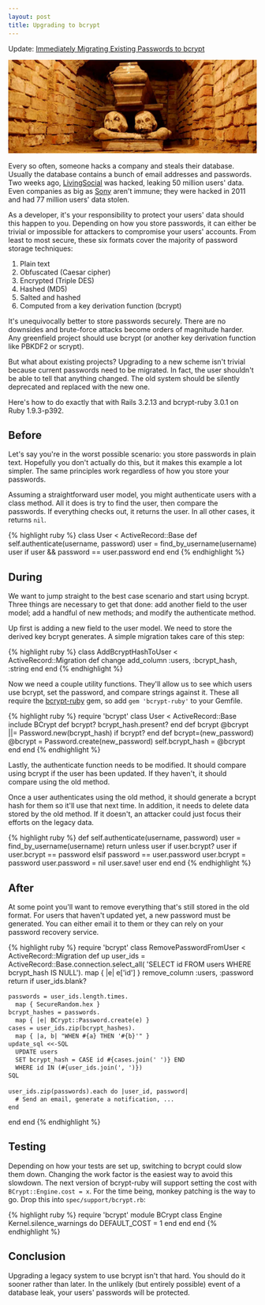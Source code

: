```yaml
---
layout: post
title: Upgrading to bcrypt
---
```


<aside>Update: <a href="{% post_url 2013-05-21-immediately-migrating-existing-passwords-to-bcrypt %}">Immediately Migrating Existing Passwords to bcrypt</a></aside>

[![Crypt][1]][2]

Every so often, someone hacks a company and steals their database.
Usually the database contains a bunch of email addresses and
passwords. Two weeks ago, [LivingSocial][3] was hacked, leaking 50
million users' data. Even companies as big as [Sony][4] aren't
immune; they were hacked in 2011 and had 77 million users' data
stolen.

As a developer, it's your responsibility to protect your users'
data should this happen to you. Depending on how you store passwords,
it can either be trivial or impossible for attackers to compromise
your users' accounts. From least to most secure, these six formats
cover the majority of password storage techniques:

1.  Plain text
2.  Obfuscated (Caesar cipher)
3.  Encrypted (Triple DES)
4.  Hashed (MD5)
5.  Salted and hashed
6.  Computed from a key derivation function (bcrypt)

It's unequivocally better to store passwords securely. There are
no downsides and brute-force attacks become orders of magnitude
harder. Any greenfield project should use bcrypt (or another key
derivation function like PBKDF2 or scrypt).

But what about existing projects? Upgrading to a new scheme isn't
trivial because current passwords need to be migrated. In fact, the
user shouldn't be able to tell that anything changed. The old system
should be silently deprecated and replaced with the new one.

Here's how to do exactly that with Rails 3.2.13 and bcrypt-ruby
3.0.1 on Ruby 1.9.3-p392.

## Before

Let's say you're in the worst possible scenario: you store passwords
in plain text. Hopefully you don't actually do this, but it makes
this example a lot simpler. The same principles work regardless of
how you store your passwords.

Assuming a straightforward user model, you might authenticate users
with a class method. All it does is try to find the user, then
compare the passwords. If everything checks out, it returns the
user. In all other cases, it returns `nil`.

{% highlight ruby %}
class User < ActiveRecord::Base
  def self.authenticate(username, password)
    user = find_by_username(username)
    user if user && password == user.password
  end
end
{% endhighlight %}

## During

We want to jump straight to the best case scenario and start using
bcrypt. Three things are necessary to get that done: add another
field to the user model; add a handful of new methods; and modify
the authenticate method.

Up first is adding a new field to the user model. We need to store
the derived key bcrypt generates. A simple migration takes care of
this step:

{% highlight ruby %}
class AddBcryptHashToUser < ActiveRecord::Migration
  def change
    add_column :users, :bcrypt_hash, :string
  end
end
{% endhighlight %}

Now we need a couple utility functions. They'll allow us to see
which users use bcrypt, set the password, and compare strings against
it. These all require the [bcrypt-ruby][5] gem, so add `gem
'bcrypt-ruby'` to your Gemfile.

{% highlight ruby %}
require 'bcrypt'
class User < ActiveRecord::Base
  include BCrypt
  def bcrypt?
    bcrypt_hash.present?
  end
  def bcrypt
    @bcrypt ||= Password.new(bcrypt_hash) if bcrypt?
  end
  def bcrypt=(new_password)
    @bcrypt = Password.create(new_password)
    self.bcrypt_hash = @bcrypt
  end
end
{% endhighlight %}

Lastly, the authenticate function needs to be modified. It should
compare using bcrypt if the user has been updated. If they haven't,
it should compare using the old method.

Once a user authenticates using the old method, it should generate
a bcrypt hash for them so it'll use that next time. In addition,
it needs to delete data stored by the old method. If it doesn't,
an attacker could just focus their efforts on the legacy data.

{% highlight ruby %}
def self.authenticate(username, password)
  user = find_by_username(username)
  return unless user
  if user.bcrypt?
    user if user.bcrypt == password
  elsif password == user.password
    user.bcrypt = password
    user.password = nil
    user.save!
    user
  end
end
{% endhighlight %}

## After

At some point you'll want to remove everything that's still stored
in the old format. For users that haven't updated yet, a new password
must be generated. You can either email it to them or they can rely
on your password recovery service.

{% highlight ruby %}
require 'bcrypt'
class RemovePasswordFromUser < ActiveRecord::Migration
  def up
    user_ids = ActiveRecord::Base.connection.select_all(
        'SELECT id FROM users WHERE bcrypt_hash IS NULL').
      map { |e| e['id'] }
    remove_column :users, :password
    return if user_ids.blank?

    passwords = user_ids.length.times.
      map { SecureRandom.hex }
    bcrypt_hashes = passwords.
      map { |e| BCrypt::Password.create(e) }
    cases = user_ids.zip(bcrypt_hashes).
      map { |a, b| "WHEN #{a} THEN '#{b}'" }
    update_sql <<-SQL
      UPDATE users
      SET bcrypt_hash = CASE id #{cases.join(' ')} END
      WHERE id IN (#{user_ids.join(', ')})
    SQL

    user_ids.zip(passwords).each do |user_id, password|
      # Send an email, generate a notification, ...
    end
  end
end
{% endhighlight %}

## Testing

Depending on how your tests are set up, switching to bcrypt could
slow them down. Changing the work factor is the easiest way to avoid
this slowdown. The next version of bcrypt-ruby will support setting
the cost with `BCrypt::Engine.cost = x`. For the time being, monkey
patching is the way to go. Drop this into `spec/support/bcrypt.rb`:

{% highlight ruby %}
require 'bcrypt'
module BCrypt
  class Engine
    Kernel.silence_warnings do
      DEFAULT_COST = 1
    end
  end
end
{% endhighlight %}

## Conclusion

Upgrading a legacy system to use bcrypt isn't that hard. You should
do it sooner rather than later. In the unlikely (but entirely
possible) event of a database leak, your users' passwords will
be protected.

[1]: /static/images/2013-05-10-crypt.jpg
[2]: http://commons.wikimedia.org/wiki/File:Wola_Gułowska-trumna.jpg
[3]: https://www.livingsocial.com/createpassword
[4]: http://blog.us.playstation.com/2011/04/26/update-on-playstation-network-and-qriocity/
[5]: https://github.com/codahale/bcrypt-ruby
